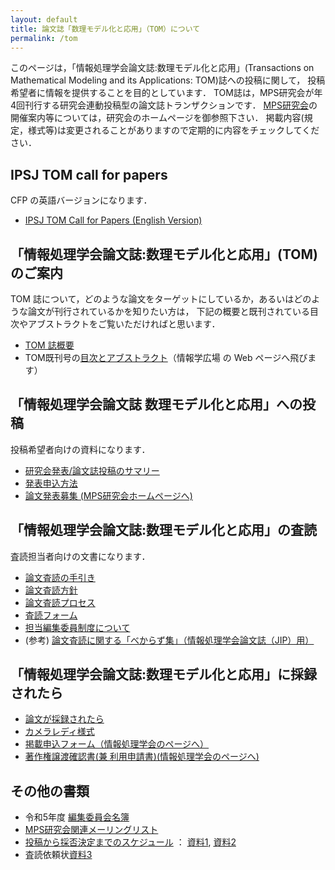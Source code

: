 ```yaml
---
layout: default
title: 論文誌「数理モデル化と応用」（TOM）について
permalink: /tom
---
```

このページは，「情報処理学会論文誌:数理モデル化と応用」(Transactions on Mathematical Modeling and its Applications: TOM)誌への投稿に関して， 投稿希望者に情報を提供することを目的としています．
TOM誌は，MPS研究会が年4回刊行する研究会連動投稿型の論文誌トランザクションです．
[MPS研究会](/)の開催案内等については，研究会のホームページを御参照下さい．
掲載内容(規定，様式等)は変更されることがありますので定期的に内容をチェックしてください．

## IPSJ TOM call for papers

CFP の英語バージョンになります．

- [IPSJ TOM Call for Papers (English Version)](/tom_docs/cfp_e)

## 「情報処理学会論文誌:数理モデル化と応用」(TOM)のご案内

TOM 誌について，どのような論文をターゲットにしているか，あるいはどのような論文が刊行されているかを知りたい方は，
下記の概要と既刊されている目次やアブストラクトをご覧いただければと思います．

- [TOM 誌概要](/tom_docs/announce)
- TOM既刊号の[目次とアブストラクト](https://ipsj.ixsq.nii.ac.jp/ej/?action=repository_opensearch&index_id=989&count=20&order=7&pn=1)（情報学広場 の Web ページへ飛びます）

## 「情報処理学会論文誌 数理モデル化と応用」への投稿

投稿希望者向けの資料になります．

- [研究会発表/論文誌投稿のサマリー](/tom_docs/summary)
- [発表申込方法](/tom_docs/submission)
- [論文発表募集 (MPS研究会ホームページへ)](/)

## 「情報処理学会論文誌:数理モデル化と応用」の査読

査読担当者向けの文書になります．

- [論文査読の手引き](/tom_docs/review_guide)
- [論文査読方針](/tom_docs/review_policy)
- [論文査読プロセス](/tom_docs/review_process)
- [査読フォーム](/tom_docs/review_form)
- [担当編集委員制度について](/tom_docs/editors)
- (参考) [論文査読に関する「べからず集」（情報処理学会論文誌（JIP）用）](https://www.ipsj.or.jp/journal/manual/bekarazu.html)

## 「情報処理学会論文誌:数理モデル化と応用」に採録されたら

- [論文が採録されたら](/tom_docs/accept)
- [カメラレディ様式](/tom_docs/camera_ready)
- [掲載申込フォーム（情報処理学会のページへ）](https://www.ipsj.or.jp/trans/tran-keisai.html)
- [著作権譲渡確認書(兼 利用申請書)(情報処理学会のページへ)](https://www.ipsj.or.jp/copyright/ronbun/index.html)

## その他の書類

- 令和5年度 [編集委員会名簿](/committee_members#tom-編集委員会メンバー)
- [MPS研究会関連メーリングリスト](/contact)
- [投稿から採否決定までのスケジュール](/tom_docs/schedule) ： [資料1](/tom_docs/confirmation_letter), [資料2](/tom_docs/reminder_letter)
- 査読依頼状[資料3](/tom_docs/review_letter)
